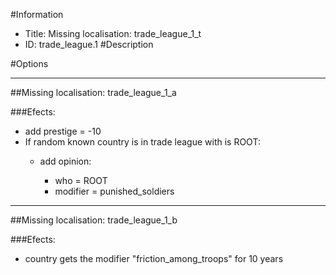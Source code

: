#Information
 - Title: Missing localisation: trade_league_1_t
 - ID: trade_league.1
#Description

#Options

___
##Missing localisation: trade_league_1_a

###Efects:<ul><li>add prestige = -10</li><li>If random known country is in trade league with is ROOT:</li><ul><li>add opinion:</li><ul><li>who = ROOT</li><li>modifier = punished_soldiers</li></ul></ul></ul>

___
##Missing localisation: trade_league_1_b

###Efects:<ul><li>country gets the modifier "friction_among_troops" for 10 years</li></ul>

